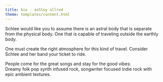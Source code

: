 ```yaml
---
title: bio - ashley allred
theme: templates/content.html
---
```

Schlee would like you to assume there is an astral body that is separate from the physical body.  One that is capable of traveling outside the earthly body.

One must create the right atmosphere for this kind of travel. Consider Schlee and her band your ticket to ride.

People come for the great songs and stay for the good vibes:<br />
Dreamy folk pop synth infused rock, songwriter focused indie rock with epic ambient textures.
